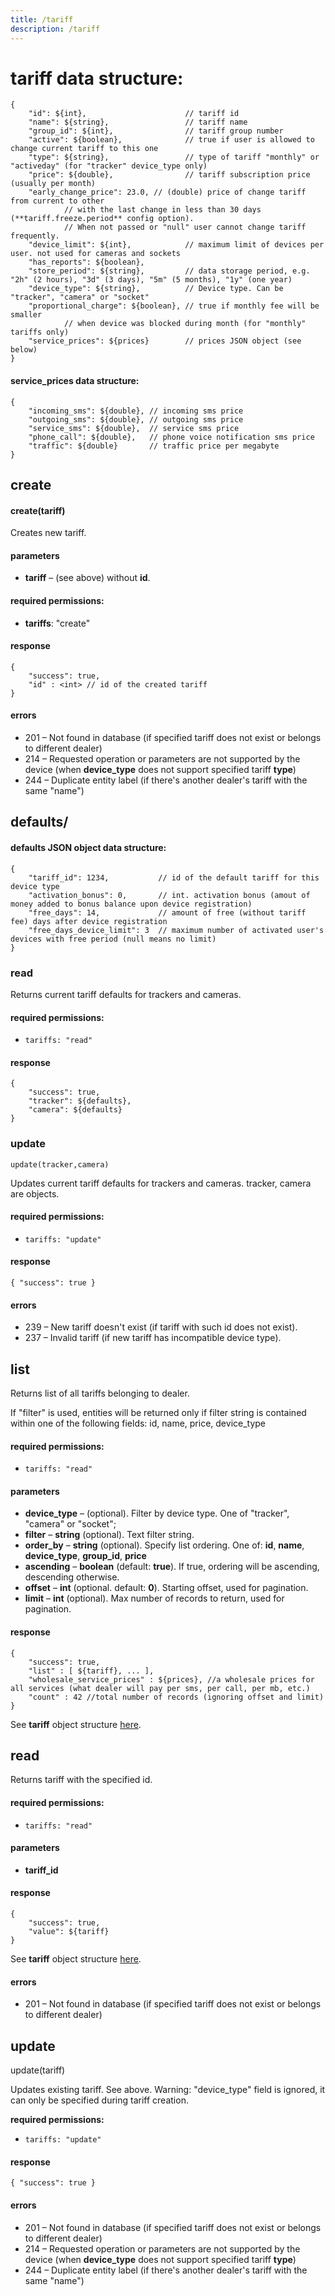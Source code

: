 ```yaml
---
title: /tariff
description: /tariff
---
```


# tariff data structure:

    {
        "id": ${int},                      // tariff id
        "name": ${string},                 // tariff name
        "group_id": ${int},                // tariff group number
        "active": ${boolean},              // true if user is allowed to change current tariff to this one
        "type": ${string},                 // type of tariff "monthly" or "activeday" (for "tracker" device_type only)
        "price": ${double},                // tariff subscription price (usually per month)
        "early_change_price": 23.0, // (double) price of change tariff from current to other 
                // with the last change in less than 30 days (**tariff.freeze.period** config option).
                // When not passed or "null" user cannot change tariff frequently.
        "device_limit": ${int},            // maximum limit of devices per user. not used for cameras and sockets
        "has_reports": ${boolean},
        "store_period": ${string},         // data storage period, e.g. "2h" (2 hours), "3d" (3 days), "5m" (5 months), "1y" (one year)
        "device_type": ${string},          // Device type. Can be "tracker", "camera" or "socket"
        "proportional_charge": ${boolean}, // true if monthly fee will be smaller
                // when device was blocked during month (for "monthly" tariffs only)
        "service_prices": ${prices}        // prices JSON object (see below)
    }
    

#### service_prices data structure:

    {
        "incoming_sms": ${double}, // incoming sms price
        "outgoing_sms": ${double}, // outgoing sms price
        "service_sms": ${double},  // service sms price
        "phone_call": ${double},   // phone voice notification sms price
        "traffic": ${double}       // traffic price per megabyte
    }
    
## create

#### create(tariff)

Creates new tariff.

#### parameters

*   **tariff** – (see above) without **id**.

#### required permissions:

*   **tariffs**: "create"

#### response

    {
        "success": true,
        "id" : <int> // id of the created tariff
    }


#### errors

*   201 – Not found in database (if specified tariff does not exist or belongs to different dealer)
*   214 – Requested operation or parameters are not supported by the device (when **device_type** does not support specified tariff **type**)
*   244 – Duplicate entity label (if there's another dealer's tariff with the same "name")

## defaults/

#### **defaults** JSON object data structure:

    {
        "tariff_id": 1234,           // id of the default tariff for this device type
        "activation_bonus": 0,       // int. activation bonus (amout of money added to bonus balance upon device registration)
        "free_days": 14,             // amount of free (without tariff fee) days after device registration
        "free_days_device_limit": 3  // maximum number of activated user's devices with free period (null means no limit)
    }

### read

Returns current tariff defaults for trackers and cameras.

#### required permissions:

* `tariffs: "read"`

#### response

    {
        "success": true,
        "tracker": ${defaults},
        "camera": ${defaults}
    }

### update

`update(tracker,camera)`


Updates current tariff defaults for trackers and cameras. tracker, camera are objects.

#### required permissions:

*   `tariffs: "update"`

#### response

    { "success": true }


#### errors

*   239 – New tariff doesn't exist (if tariff with such id does not exist).
*   237 – Invalid tariff (if new tariff has incompatible device type).

## list

Returns list of all tariffs belonging to dealer.

If "filter" is used, entities will be returned only if filter string is contained within one of the following fields:
id, name, price, device_type

#### required permissions:

*   `tariffs: "read"`

#### parameters

*   **device_type** – (optional). Filter by device type. One of "tracker", "camera" or "socket";
*   **filter** – **string** (optional). Text filter string.
*   **order_by** – **string** (optional). Specify list ordering.
    One of: **id**, **name**, **device_type**, **group_id**, **price**
*   **ascending** – **boolean** (default: **true**). If true, ordering will be ascending, descending otherwise.
*   **offset** – **int** (optional. default: **0**). Starting offset, used for pagination.
*   **limit** – **int** (optional). Max number of records to return, used for pagination.

#### response

    {
        "success": true,
        "list" : [ ${tariff}, ... ],
        "wholesale_service_prices" : ${prices}, //a wholesale prices for all services (what dealer will pay per sms, per call, per mb, etc.)
        "count" : 42 //total number of records (ignoring offset and limit)
    }


See **tariff** object structure [here](#tariff-data-structure).

## read

Returns tariff with the specified id.

#### required permissions:

*   `tariffs: "read"`

#### parameters

*   **tariff_id**

#### response

    {
        "success": true,
        "value": ${tariff}
    }


See **tariff** object structure [here](#tariff-data-structure).

#### errors

*   201 – Not found in database (if specified tariff does not exist or belongs to different dealer)

## update

update(tariff)

Updates existing tariff. See above. Warning: "device_type" field is ignored, it can only be specified during tariff creation.

**required permissions:**

*   `tariffs: "update"`

#### response

    { "success": true }


#### errors

*   201 – Not found in database (if specified tariff does not exist or belongs to different dealer)
*   214 – Requested operation or parameters are not supported by the device (when **device_type** does not support specified tariff **type**)
*   244 – Duplicate entity label (if there's another dealer's tariff with the same "name")
